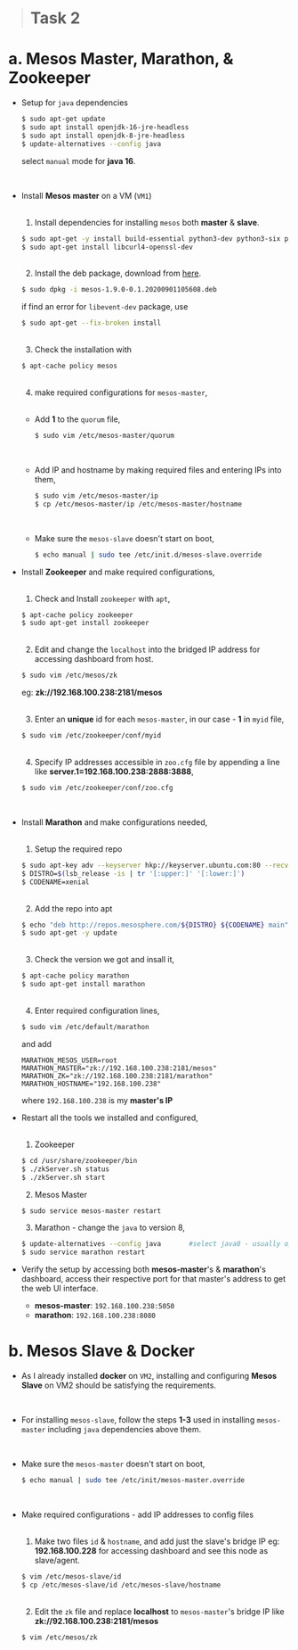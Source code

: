 > # Task 2

# a. Mesos Master, Marathon, & Zookeeper

- Setup for `java` dependencies

  ```bash
  $ sudo apt-get update
  $ sudo apt install openjdk-16-jre-headless
  $ sudo apt install openjdk-8-jre-headless
  $ update-alternatives --config java
  ```

  select `manual` mode for **java 16**.

  <br>

- Install **Mesos master** on a VM (`VM1`)

  <br>

  1. Install dependencies for installing `mesos` both **master** & **slave**.

    ```bash
    $ sudo apt-get -y install build-essential python3-dev python3-six python3-virtualenv libcurl4-nss-dev libsasl2-dev libsasl2-modules maven libapr1-dev libsvn-dev zlib1g-dev iputils-ping
    $ sudo apt-get install libcurl4-openssl-dev
    ```

    <br>

  2. Install the deb package, download from [here](https://drive.google.com/file/d/1pclLi92cZwkQFarrsjfzIMeCzNdpFYzx/view).

    ```bash
    $ sudo dpkg -i mesos-1.9.0-0.1.20200901105608.deb
    ```

    if find an error for `libevent-dev` package, use

    ```bash
    $ sudo apt-get --fix-broken install
    ```

    <br>

  3. Check the installation with

    ```sh
    $ apt-cache policy mesos
    ```

    <br>

  4. make required configurations for `mesos-master`,

    <br>

    - Add **1** to the `quorum` file,

      ```sh
      $ sudo vim /etc/mesos-master/quorum
      ```

      <br>

    - Add IP and hostname by making required files and entering IPs into them,

      ```sh
      $ sudo vim /etc/mesos-master/ip
      $ cp /etc/mesos-master/ip /etc/mesos-master/hostname
      ```

      <br>

    - Make sure the `mesos-slave` doesn't start on boot,

      ```sh
      $ echo manual | sudo tee /etc/init.d/mesos-slave.override
      ```

- Install **Zookeeper** and make required configurations,

  <br>

  1. Check and Install `zookeeper` with `apt`,

    ```sh
    $ apt-cache policy zookeeper
    $ sudo apt-get install zookeeper
    ```

    <br>

  2. Edit and change the `localhost` into the bridged IP address for accessing dashboard from host.

    ```sh
    $ sudo vim /etc/mesos/zk
    ```

    eg: **zk://192.168.100.238:2181/mesos**

    <br>

  3. Enter an **unique** id for each `mesos-master`, in our case - **1** in `myid` file,

    ```bash
    $ sudo vim /etc/zookeeper/conf/myid
    ```

    <br>

  4. Specify IP addresses accessible in `zoo.cfg` file by appending a line like **server.1=192.168.100.238:2888:3888**,

    ```sh
    $ sudo vim /etc/zookeeper/conf/zoo.cfg
    ```

    <br>

- Install **Marathon** and make configurations needed,

  <br>

  1. Setup the required repo

    ```sh
    $ sudo apt-key adv --keyserver hkp://keyserver.ubuntu.com:80 --recv E56151BF
    $ DISTRO=$(lsb_release -is | tr '[:upper:]' '[:lower:]')
    $ CODENAME=xenial
    ```

    <br>

  2. Add the repo into apt

    ```sh
    $ echo "deb http://repos.mesosphere.com/${DISTRO} ${CODENAME} main" | sudo tee /etc/apt/sources.list.d/mesosphere.list
    $ sudo apt-get -y update
    ```

    <br>

  3. Check the version we got and insall it,

    ```sh
    $ apt-cache policy marathon
    $ sudo apt-get install marathon
    ```

    <br>

  4. Enter required configuration lines,

    ```sh
    $ sudo vim /etc/default/marathon
    ```

    and add

    ```
    MARATHON_MESOS_USER=root
    MARATHON_MASTER="zk://192.168.100.238:2181/mesos"
    MARATHON_ZK="zk://192.168.100.238:2181/marathon"
    MARATHON_HOSTNAME="192.168.100.238"
    ```

    where `192.168.100.238` is my **master's IP**

- Restart all the tools we installed and configured,

  <br>

  1. Zookeeper

    ```sh
    $ cd /usr/share/zookeeper/bin
    $ ./zkServer.sh status
    $ ./zkServer.sh start
    ```

  2. Mesos Master

    ```sh
    $ sudo service mesos-master restart
    ```

  3. Marathon - change the `java` to version 8,

    ```sh
    $ update-alternatives --config java       #select java8 - usually option 2
    $ sudo service marathon restart
    ```

- Verify the setup by accessing both **mesos-master**'s & **marathon**'s dashboard, access their respective port for that master's address to get the web UI interface.

  - **mesos-master**: `192.168.100.238:5050`
  - **marathon**: `192.168.100.238:8080`

# b. Mesos Slave & Docker

- As I already installed **docker** on `VM2`, installing and configuring **Mesos Slave** on VM2 should be satisfying the requirements.

<br>

- For installing `mesos-slave`, follow the steps **1-3** used in installing `mesos-master` including `java` dependencies above them.

<br>

- Make sure the `mesos-master` doesn't start on boot,

  ```sh
  $ echo manual | sudo tee /etc/init/mesos-master.override
  ```

<br>

- Make required configurations - add IP addresses to config files

  <br>

  1. Make two files `id` & `hostname`, and add just the slave's bridge IP eg: **192.168.100.228** for accessing dashboard and see this node as slave/agent.

    ```sh
    $ vim /etc/mesos-slave/id
    $ cp /etc/mesos-slave/id /etc/mesos-slave/hostname
    ```

    <br>

  2. Edit the `zk` file and replace **localhost** to `mesos-master`'s bridge IP like **zk://92.168.100.238:2181/mesos**

    ```sh
    $ vim /etc/mesos/zk
    ```
